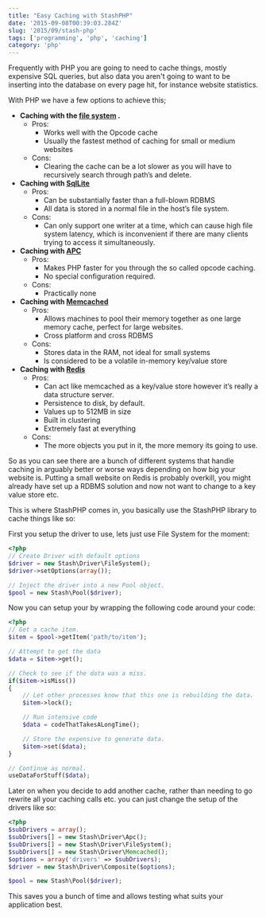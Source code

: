 ```yaml
---
title: "Easy Caching with StashPHP"
date: '2015-09-08T00:39:03.284Z'
slug: '2015/09/stash-php'
tags: ['programming', 'php', 'caching']
category: 'php'
---
```


Frequently with PHP you are going to need to cache things, mostly expensive SQL queries, but also data you aren't going to want to be inserting into the database on every page hit, for instance website statistics.

With PHP we have a few options to achieve this;

- **Caching with the [file system](http://php.net/manual/en/book.filesystem.php) .**
  - Pros:
    - Works well with the Opcode cache
    - Usually the fastest method of caching for small or medium websites
  - Cons:
    -  Clearing the cache can be a lot slower as you will have to recursively search through path’s and delete.
- **Caching with [SqlLite](https://www.sqlite.org/)**
  - Pros:
    -  Can be substantially faster than a full-blown RDBMS
    - All data is stored in a normal file in the host’s file system.
  - Cons:
    -  Can only support one writer at a time, which can cause high file system latency, which is inconvenient if there are many clients trying to access it simultaneously.
-  **Caching with [APC](http://php.net/manual/en/book.apc.php)**
   -   Pros:
       - Makes PHP faster for you through the so called opcode caching.
       - No special configuration required.
   -   Cons:
       -   Practically none
- **Caching with [Memcached](http://memcached.org/)**
  - Pros:
    -  Allows machines to pool their memory together as one large memory cache, perfect for large websites.
    -    Cross platform and cross RDBMS
  - Cons:
    - Stores data in the RAM, not ideal for small systems
    - Is considered to be a volatile in-memory key/value store
- **Caching with [Redis](http://redis.io/)**
  - Pros:
    - Can act like memcached as a key/value store however it’s really a data structure server.
    - Persistence to disk, by default.
    - Values up to 512MB in size
    - Built in clustering
    - Extremely fast at everything
  - Cons:
    -  The more objects you put in it, the more memory its going to use.

So as you can see there are a bunch of different systems that handle caching in arguably better or worse ways depending on how big your website is. Putting a small website on Redis is probably overkill,  you might already have set up a RDBMS solution and now not want to change to a key value store etc.

This is where StashPHP comes in, you basically use the StashPHP library to cache things like so:

First you setup the driver to use, lets just use File System for the moment:

```php
<?php 
// Create Driver with default options
$driver = new Stash\Driver\FileSystem(); 
$driver->setOptions(array());

// Inject the driver into a new Pool object.
$pool = new Stash\Pool($driver);
```

Now you can setup your by wrapping the following code around your code:

```php
<?php 
// Get a cache item.
$item = $pool->getItem('path/to/item');

// Attempt to get the data
$data = $item->get();

// Check to see if the data was a miss.
if($item->isMiss())
{
    // Let other processes know that this one is rebuilding the data.
    $item->lock();

    // Run intensive code
    $data = codeThatTakesALongTime();

    // Store the expensive to generate data.
    $item->set($data);
}

// Continue as normal.
useDataForStuff($data);

```

Later on when you decide to add another cache, rather than needing to go rewrite all your caching calls etc. you can just change the setup of the drivers like so:

```php
<?php 
$subDrivers = array(); 
$subDrivers[] = new Stash\Driver\Apc(); 
$subDrivers[] = new Stash\Driver\FileSystem(); 
$subDrivers[] = new Stash\Driver\Memcached(); 
$options = array('drivers' => $subDrivers);
$driver = new Stash\Driver\Composite($options);

$pool = new Stash\Pool($driver);
```
This saves you a bunch of time and allows testing what suits your application best.